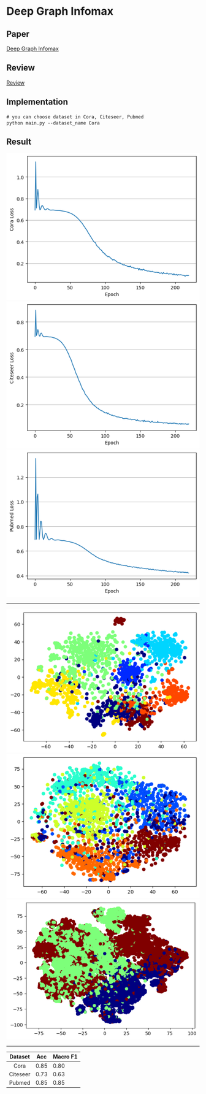 # Deep Graph Infomax

## Paper 
[Deep Graph Infomax](https://arxiv.org/abs/1809.10341)

## Review
[Review](https://velog.io/@sangwu99/Deep-Graph-Infomax-ICLR-2019)

## Implementation 
    
```
# you can choose dataset in Cora, Citeseer, Pubmed
python main.py --dataset_name Cora
```

## Result
![Cora Result](../../img/DGIcoraloss.png)
![Citeseer Result](../../img/DGIciteseerloss.png)
![Pubmed Result](../../img/DGIpubmedloss.png)

---

![Cora Tsne](../../img/DGIcoratsne.png)
![Citeseer Tsne](../../img/DGIciteseertsne.png)
![Pubmed Tsne](../../img/DGIpubmedtsne.png)

---

| Dataset | Acc | Macro F1 | 
| :---: | --- | --- |
| Cora | 0.85 | 0.80 |
| Citeseer | 0.73 | 0.63 |
| Pubmed | 0.85 | 0.85 |